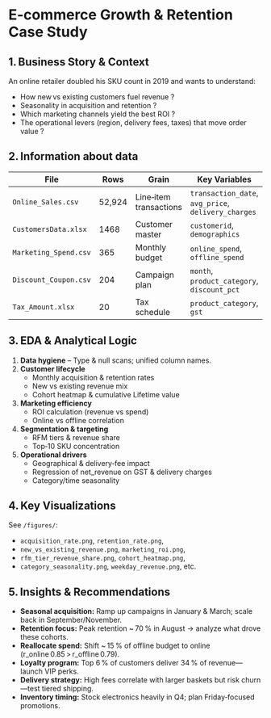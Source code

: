 # E‑commerce Growth & Retention Case Study

## 1. Business Story & Context
An online retailer doubled his SKU count in 2019 and wants to understand:
- How new vs existing customers fuel revenue ?
- Seasonality in acquisition and retention ?
- Which marketing channels yield the best ROI ?
- The operational levers (region, delivery fees, taxes) that move order value ?

## 2. Information about data 
| File                   | Rows   | Grain                   | Key Variables                                         |
|------------------------|--------|-------------------------|-------------------------------------------------------|
| `Online_Sales.csv`     | 52,924 | Line‑item transactions  | `transaction_date`, `avg_price`, `delivery_charges`   |
| `CustomersData.xlsx`   | 1468   | Customer master         | `customerid`, `demographics`                          |   
| `Marketing_Spend.csv`  | 365    | Monthly budget          | `online_spend`, `offline_spend`                       |
| `Discount_Coupon.csv`  | 204    | Campaign plan           | `month`, `product_category`, `discount_pct`           |
| `Tax_Amount.xlsx`      | 20     | Tax schedule            | `product_category`, `gst`                             |

## 3. EDA & Analytical Logic
1. **Data hygiene** – Type & null scans; unified column names.  
2. **Customer lifecycle**  
   - Monthly acquisition & retention rates  
   - New vs existing revenue mix  
   - Cohort heatmap & cumulative Lifetime value
3. **Marketing efficiency**  
   - ROI calculation (revenue vs spend)  
   - Online vs offline correlation  
4. **Segmentation & targeting**  
   - RFM tiers & revenue share  
   - Top‑10 SKU concentration  
5. **Operational drivers**  
   - Geographical & delivery‑fee impact  
   - Regression of net_revenue on GST & delivery charges  
   - Category/time seasonality  

## 4. Key Visualizations
See `/figures/`:  
- `acquisition_rate.png`, `retention_rate.png`,  
- `new_vs_existing_revenue.png`, `marketing_roi.png`,  
- `rfm_tier_revenue_share.png`, `cohort_heatmap.png`,  
- `category_seasonality.png`, `weekday_revenue.png`, etc.

## 5. Insights & Recommendations
- **Seasonal acquisition:** Ramp up campaigns in January & March; scale back in September/November.  
- **Retention focus:** Peak retention ~ 70 % in August → analyze what drove these cohorts.  
- **Reallocate spend:** Shift ~ 15 % of offline budget to online (r_online 0.85 > r_offline 0.79).  
- **Loyalty program:** Top 6 % of customers deliver 34 % of revenue—launch VIP perks.  
- **Delivery strategy:** High fees correlate with larger baskets but risk churn—test tiered shipping.  
- **Inventory timing:** Stock electronics heavily in Q4; plan Friday‑focused promotions.
